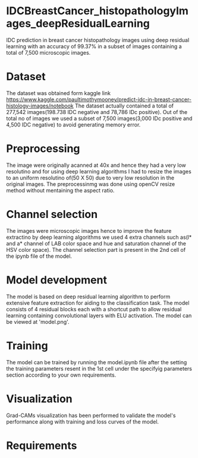 # IDCBreastCancer_histopathologyImages_deepResidualLearning
IDC prediction in breast cancer histopathology images using deep residual learning with an accuracy of 99.37% in a subset of images containing a total of 7,500 microscopic images.
# Dataset
The dataset was obtained form kaggle link https://www.kaggle.com/paultimothymooney/predict-idc-in-breast-cancer-histology-images/notebook
The dataset actually contained a total of 277,542 images(198.738 IDC negative and 78,786 IDc positive). Out of the total no of images we used a subset of 7,500 images(3,000 IDc positive and 4,500 IDC negative) to avoid generating memory error.
# Preprocessing  
The image were originally acanned at 40x and hence they had a very low resolutino and for using deep learning algorithms I had to resize the images to an uniform resolutino of(50 X 50) due to very low resolution in the original images. The preprocessinmg was done using openCV resize method without mentaining the aspect ratio.
# Channel selection
The images were microscopic images hence to improve the feature extractino by deep learning algorithms we used 4 extra channels such as(l* and a* channel of LAB color space and hue and saturation channel of the HSV color space). The channel selection part is present in the 2nd cell of the ipynb file of the model.
# Model development 
The model is based on deep residual learning algorithm to perform extensive feature extraction for aiding to the classification task. The model consists of 4 residual blocks each with a shortcut path to allow residual learning containing convolutional layers with ELU activation. The model can be viewed at 'model.png'.
# Training 
The model can be trained by running the model.ipynb file after the setting the training parameters resent in the 1st cell under the specifyig parameters section according to your own requirements.
# Visualization
Grad-CAMs visualization has been performed to validate the model's performance along with training and loss curves of the model.
# Requirements

